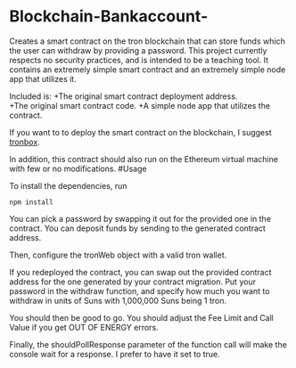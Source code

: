 # Blockchain-Bankaccount-
Creates a smart contract on the tron blockchain that can store funds which the user can withdraw by providing a password.  This project currently respects no security practices, and is intended to be a teaching tool.  It contains an extremely simple smart contract and an extremely simple node app that utilizes it.

Included is: 
+The original smart contract deployment address.  
+The original smart contract code.
+A simple node app that utilizes the contract.

If you want to to deploy the smart contract on the blockchain, I suggest [tronbox](https://github.com/tronprotocol/tron-box).  

In addition, this contract should also run on the Ethereum virtual machine with few or no modifications.
#Usage

To install the dependencies, run

```npm install```

You can pick a password by swapping it out for the provided one in the contract.
You can deposit funds by sending to the generated contract address.

Then, configure the tronWeb object with a valid tron wallet.

If you redeployed the contract, you can swap out the provided contract address for the one generated by your contract migration. Put your password in the withdraw function, and specify how much you want to withdraw in units of Suns with 1,000,000 Suns being 1 tron.

You should then be good to go.  You should adjust the Fee Limit and Call Value if you get OUT OF ENERGY errors.  

Finally, the shouldPollResponse parameter of the function call will make the console wait for a response.  I prefer to have it set to true.
